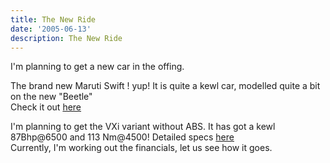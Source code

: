 ```yaml
---
title: The New Ride
date: '2005-06-13'
description: The New Ride
---
```


I'm planning to get a new car in the offing.

The brand new Maruti Swift ! yup! It is quite a kewl car, modelled quite a bit on the new "Beetle"  
Check it out [here][0]

I'm planning to get the VXi variant without ABS. It has got a kewl 87Bhp@6500 and 113 Nm@4500! Detailed specs [here][1]  
Currently, I'm working out the financials, let us see how it goes.


[0]: http://www.marutiswift.com/html/index.html "Maruti Swift"
[1]: http://www.marutiswift.com/html/Specifications.asp